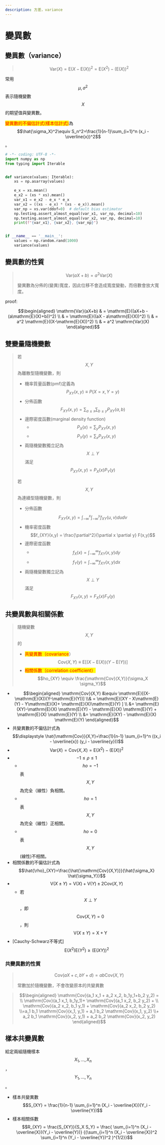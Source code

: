 ```yaml
---
description: 方差，variance
---
```


# 變異數

## 變異數（variance）

> $$\mathrm{Var}(X)=\mathrm{E}(X- \mathrm{E}(X))^2= \mathrm{E}(X^2) - (\mathrm{E}(X))^2$$

常用$$\mu, \sigma^2$$表示隨機變數$$X$$的期望值與變異數。

<mark style="color:red;">變異數的不偏估計式(樣本估計式)</mark>為 $$\hat{\sigma_X}^2\equiv S_n^2=\frac{1}{n-1}\sum_{i=1}^n (x_i - \overline{x})^2$$。

```python
# -*- coding: UTF-8 -*-
import numpy as np
from typing import Iterable


def variance(values: Iterable):
    xs = np.asarray(values)

    e_x = xs.mean()
    e_x2 = (xs * xs).mean()
    var_x1 = e_x2 - e_x * e_x
    var_x2 = ((xs - e_x) * (xs - e_x)).mean()
    var_np = xs.var(ddof=0)  # default bias estimator
    np.testing.assert_almost_equal(var_x1, var_np, decimal=10)
    np.testing.assert_almost_equal(var_x2, var_np, decimal=10)
    print(f"{var_x1}, {var_x2}, {var_np}")


if __name__ == '__main__':
    values = np.random.rand(1000)
    variance(values)
```

## 變異數的性質

> $$\mathrm{Var}(aX+b) = a^2 \mathrm{Var}(X)$$
>
> 變異數為分佈的(變異)寬度，因此位移不會造成寬度變動，而倍數會放大寬度。

proof:

$$\begin{aligned} \mathrm{Var}(aX+b) & = \mathrm{E}((aX+b - (a\mathrm{E}(X)+b))^2) \\ & = \mathrm{E}((aX - a\mathrm{E}(X))^2) \\ & = a^2 \mathrm{E}((X-\mathrm{E}(X))^2) \\ & = a^2 \mathrm{Var}(X) \end{aligned}$$

## 雙變量隨機變數

> 若$$X,Y$$為離散型隨機變數，則
>
> * 機率質量函數(pmf)定義為$$P_{XY}(x,y)\equiv P(X=x, Y=y)$$
> * 分佈函數$$\displaystyle F_{XY}(x,y) = \sum_{a \leq x} \sum_{b \leq y}P_{XY}(a,b)$$
> * 邊際密度函數(marginal density function)
>   * $$\displaystyle P_X(x) = \sum_y P_{XY}(x,y)$$
>   * $$\displaystyle P_Y(y) = \sum_x P_{XY}(x,y)$$
> * 兩隨機變數獨立記為$$X \perp Y$$滿足 $$P_{XY}(x,y)=P_X(x) P_Y(y)$$
>
> 若$$X,Y$$為連續型隨機變數，則
>
> * 分佈函數 $$\displaystyle F_{XY}(x,y) = \int_{-\infty}^x \int_{-\infty}^y f_{XY}(u,v)dudv$$
> * 機率密度函數$$f_{XY}(x,y) = \frac{\partial^2}{\partial x \partial y} F(x,y)$$
> * 邊際密度函數
>   * $$\displaystyle f_X(x) = \int_{-\infty}^{\infty} f_{XY}(x,y)dy$$
>   * $$\displaystyle f_Y(y) = \int_{-\infty}^{\infty} f_{XY}(x,y)dx$$
> * 兩隨機變數獨立記為$$X \perp Y$$滿足 $$F_{XY}(x,y)=F_X(x) F_Y(y)$$

## 共變異數與相關係數

> 隨機變數$$X,Y$$的
>
> * <mark style="color:red;">共變異數（covariance</mark>） $$\mathrm{Cov}(X,Y) \equiv \mathrm{E}[(X-\mathrm{E}(X))(Y-\mathrm{E}(Y))]$$
> * <mark style="color:red;">相關係數（correlation coefficient）</mark> $$ho_{XY} \equiv \frac{\mathrm{Cov}(X,Y)}{\sigma_X \sigma_Y}$$

* $$\begin{aligned} \mathrm{Cov}(X,Y) &\equiv \mathrm{E}[(X-\mathrm{E}(X))(Y-\mathrm{E}(Y))] \\& = \mathrm{E}[XY - X\mathrm{E}(Y) - Y\mathrm{E}(X)+ \mathrm{E}(X)\mathrm{E}(Y) ] \\ &= \mathrm{E}(XY)-\mathrm{E}(X) \mathrm{E}(Y) - \mathrm{E}(X) \mathrm{E}(Y) + \mathrm{E}(X) \mathrm{E}(Y) \\ &= \mathrm{E}(XY) - \mathrm{E}(X) \mathrm{E}(Y) \end{aligned}$$
* 共變異數的不偏估計式為 $$\displaystyle \hat{\mathrm{Cov}}(X,Y)=\frac{1}{n-1} \sum_{i=1}^n ((x_i - \overline{x}) (y_i - \overline{y}))$$
* $$\mathrm{Var}(X) = \mathrm{Cov}(X,X)=\mathrm{E}(X^2)-(\mathrm{E}(X))^2$$
* $$-1\leq \rho \leq 1$$
  * $$ho = -1$$表$$X,Y$$為完全（線性）負相關。
  * $$ho=1$$表$$X,Y$$為完全（線性）正相關。
  * $$ho=0$$表$$X,Y$$(線性)不相關。
* 相關係數的不偏估計式為 $$\hat{\rho}_{XY}=\frac{\hat{\mathrm{Cov}(X,Y)}}{\hat{\sigma_X} \hat{\sigma_Y}}$$
* $$\mathrm{V} (X \pm Y) = \mathrm{V}(X) + \mathrm{V}(Y)\pm 2\mathrm{Cov}(X,Y)$$
  * 若$$X \perp Y$$，即$$\mathrm{Cov}(X,Y)=0$$，則$$\mathrm{V}(X \pm Y) = \mathrm{X} + \mathrm{Y}$$
* \[Cauchy-Schwarz不等式] $$\mathrm{E}(X^2) \mathrm{E} (Y^2) \geq (\mathrm{E}(XY))^2$$

### 共變異數的性質

> $$\mathrm{Cov}(aX+c, bY+d)=ab \mathrm{Cov}(X,Y)$$
>
> 常數加於隨機變數，不會改變原本的共變異數

> $$\begin{aligned} \mathrm{Cov}(a_1 x_1 + a_2 x_2, b_1y_1+b_2 y_2) = \\ \mathrm{Cov}(a_1 x_1, b_1y_1)+ \mathrm{Cov}(a_1 x_2, b_2 y_2) + \\ \mathrm{Cov}(a_2 x_2, b_1 y_1) + \mathrm{Cov}(a_2 x_2, b_2 y_2) \\=a_1 b_1 \mathrm{Cov}(x_1, y_1) + a_1 b_2 \mathrm{Cov}(x_1, y_2) \\+ a_2 b_1 \mathrm{Cov}(x_2, y_1) + a_2 b_2 \mathrm{Cov}(x_2, y_2) \end{aligned}$$

## 樣本共變異數

給定兩組隨機樣本$$X_1, \dots, X_n$$，$$Y_1, \dots, Y_n$$。

* 樣本共變異數$$S_{XY} = \frac{1}{n-1} \sum_{i=1}^n (X_i - \overline{X})(Y_i - \overline{Y})$$
* 樣本相關係數 $$R_{XY} = \frac{S_{XY}}{S_X S_Y} = \frac{ \sum_{i=1}^n (X_i - \overline{X})(Y_i - \overline{Y})} {(\sum_{i=1}^n (X_i - \overline{X})^2 \sum_{i=1}^n (Y_i - \overline{Y})^2 )^{1/2}}$$

